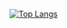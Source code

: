 [![Top Langs](https://github-readme-stats.vercel.app/api/top-langs/?username=aemann01&layout=compact&hide=html,batchfile&theme=algolia&border_radius=20)](https://github.com/aemann01/github-readme-stats)

<a href="https://aemann01.github.io/assets/pdf/Mann_CV.pdf" title="Download CV"><i class="ai ai-cv" aria-hidden="true" style="font-size:25px;padding-left:5px;padding-right:5px"></i></a>
